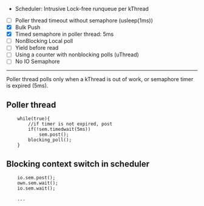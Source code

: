 - Scheduler: Intrusive Lock-free runqueue per kThread
- [ ] Poller thread timeout without semaphore (usleep(1ms))
- [x] Bulk Push
- [x] Timed semaphore in poller thread: 5ms
- [ ] NonBlocking Local poll
- [ ] Yield before read
- [ ] Using a counter with nonblocking polls (uThread)
- [ ] No IO Semaphore

---

Poller thread polls only when a kThread is out of work,
or semaphore timer is expired (5ms).

## Poller thread

```
    while(true){
        //if timer is not expired, post
        if(!sem.timedwait(5ms))
            sem.post();
        blocking_poll();
    }
```

## Blocking context switch in scheduler
```
    io.sem.post();
    own.sem.wait();
    io.sem.wait();

    ...
```